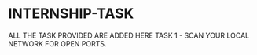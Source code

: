 # INTERNSHIP-TASK
ALL THE TASK PROVIDED ARE ADDED HERE 
TASK 1 - SCAN YOUR LOCAL NETWORK FOR OPEN PORTS.
